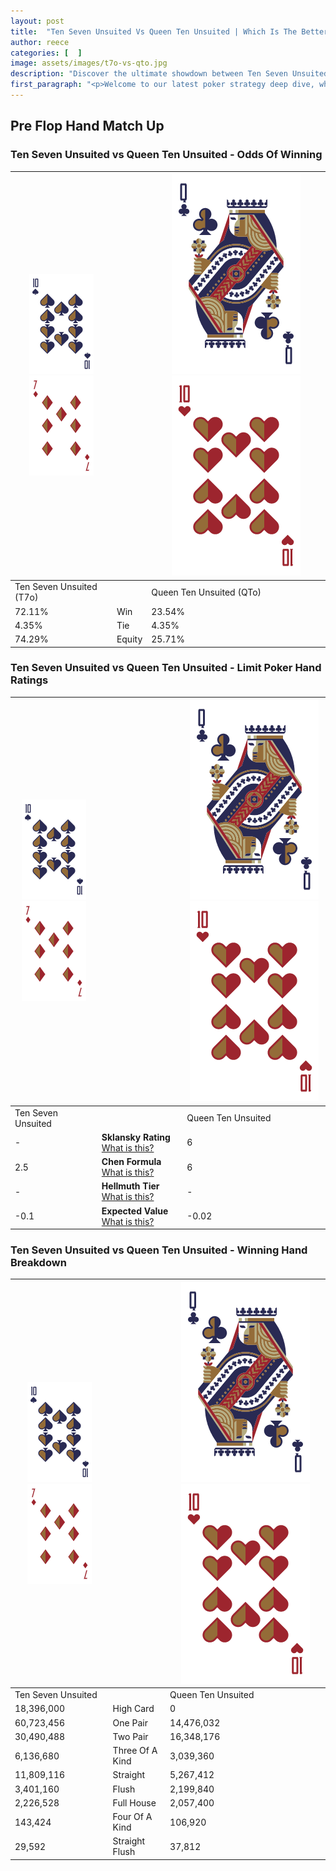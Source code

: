 ```yaml
---
layout: post
title:  "Ten Seven Unsuited Vs Queen Ten Unsuited | Which Is The Better Hand In Poker? A Complete Guide"
author: reece
categories: [  ]
image: assets/images/t7o-vs-qto.jpg
description: "Discover the ultimate showdown between Ten Seven Unsuited and Queen Ten Unsuited in poker! Uncover the odds, strategies, and scenarios where one hand triumphs over the other. Get ready to up your poker game with this thrilling analysis."
first_paragraph: "<p>Welcome to our latest poker strategy deep dive, where we're pitting two distinct hands against each other in a high-stakes showdown: Ten Seven Unsuited vs Queen Ten Unsuited.</p><p>In the dynamic world of poker, every decision counts, and knowing which hand holds the upper hand is key to your success at the table.</p><p>In this article, we'll dissect these two hands, explore the scenarios where one dominates the other, and equip you with the knowledge to make strategic choices that can tip the odds in your favor.</p><p>Get ready to unravel the intriguing dynamics of these poker hands and elevate your game to new heights.</p>"
---
```




[comment]: # (sp0)

## Pre Flop Hand Match Up

<div class="table hand-ratings" markdown="1"> 



### Ten Seven Unsuited vs Queen Ten Unsuited - Odds Of Winning


    
| ![image info](assets/images/hand1/T.png) ![image info](assets/images/hand1/7o.png) |  | ![image info](assets/images/hand2/Q.png) ![image info](assets/images/hand2/To.png) |
| -------- | -------- | -------- |
| Ten Seven Unsuited (T7o) |  | Queen Ten Unsuited (QTo) |
| 72.11% | Win | 23.54% |
| 4.35% | Tie | 4.35% |
| 74.29% | Equity | 25.71% |




[comment]: # (sp1)



### Ten Seven Unsuited vs Queen Ten Unsuited - Limit Poker Hand Ratings


    
| ![image info](assets/images/hand1/T.png) ![image info](assets/images/hand1/7o.png) |  | ![image info](assets/images/hand2/Q.png) ![image info](assets/images/hand2/To.png) |
| -------- | -------- | -------- |
| Ten Seven Unsuited |  | Queen Ten Unsuited |
| - | **Sklansky Rating** [What is this?](/sklansky-rating-explained) | 6 |
| 2.5 | **Chen Formula** [What is this?](/chen-formula-explained) | 6 |
| - | **Hellmuth Tier** [What is this?](/Hellmuth-tier-explained) | - |
| -0.1 | **Expected Value** [What is this?](/expected-value-explained) | -0.02 |




[comment]: # (sp2)



### Ten Seven Unsuited vs Queen Ten Unsuited - Winning Hand Breakdown


    
| ![image info](assets/images/hand1/T.png) ![image info](assets/images/hand1/7o.png) |  | ![image info](assets/images/hand2/Q.png) ![image info](assets/images/hand2/To.png) |
| -------- | -------- | -------- |
| Ten Seven Unsuited |  | Queen Ten Unsuited |
| 18,396,000 | High Card | 0 |
| 60,723,456 | One Pair | 14,476,032 |
| 30,490,488 | Two Pair | 16,348,176 |
| 6,136,680 | Three Of A Kind | 3,039,360 |
| 11,809,116 | Straight | 5,267,412 |
| 3,401,160 | Flush | 2,199,840 |
| 2,226,528 | Full House | 2,057,400 |
| 143,424 | Four Of A Kind | 106,920 |
| 29,592 | Straight Flush | 37,812 |




[comment]: # (sp3)



</div>

[comment]: # (sp4)



[comment]: # (sp5)

